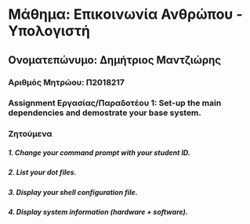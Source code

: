 # Μάθημα: Επικοινωνία Ανθρώπου - Υπολογιστή
## Ονοματεπώνυμο: Δημήτριος Μαντζιώρης
### Αριθμός Μητρώου: Π2018217 
### **Assignment Εργασίας/Παραδοτέου 1: Set-up the main dependencies and demostrate your base system.**
### **Ζητούμενα**
##### 1. Change your command prompt with your student ID.
##### 2. List your dot files.
##### 3. Display your shell configuration file.
##### 4. Display system information (hardware + software).
